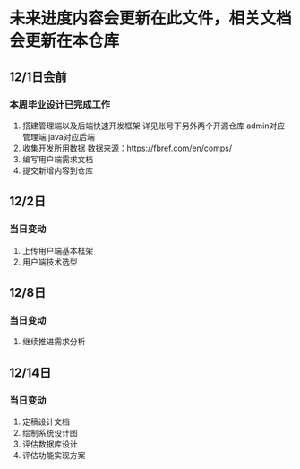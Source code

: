 # 未来进度内容会更新在此文件，相关文档会更新在本仓库
## 12/1日会前

### 本周毕业设计已完成工作

1. 搭建管理端以及后端快速开发框架 详见账号下另外两个开源仓库 admin对应管理端 java对应后端
2. 收集开发所用数据 数据来源：https://fbref.com/en/comps/
3. 编写用户端需求文档
4. 提交新增内容到仓库

## 12/2日

### 当日变动
1. 上传用户端基本框架
2. 用户端技术选型

## 12/8日

### 当日变动
1. 继续推进需求分析

## 12/14日

### 当日变动
1. 定稿设计文档
2. 绘制系统设计图
3. 评估数据库设计
4. 评估功能实现方案
